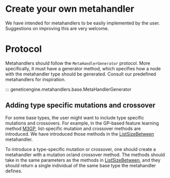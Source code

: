 # Create your own metahandler

We have intended for metahandlers to be easily implemented by the user. Suggestions on improving this are very welcome.

# Protocol

Metahandlers should follow the `MetaHandlerGenerator` protocol. More specifically, it must have a generator method, which specifies how a node with the metahandler type should be generated. Consult our predefined metahandlers for inspiration.

::: geneticengine.metahandlers.base.MetaHandlerGenerator

## Adding type specific mutations and crossover

For some base types, the user might want to include type specific mutations and crossovers. For example, in the GP-based feature learning method [M3GP](https://link.springer.com/chapter/10.1007/978-3-319-16501-1_7), list-specific mutation and crossover methods are introduced. We have introduced those methods in the [ListSizeBetween](../geneticengine/metahandlers/lists.py) metahandler.

To introduce a type-specific mutation or crossover, one should create a metahandler with a mutation or/and crossover method. The methods should take in the same parameters as the methods in [ListSizeBetween](../geneticengine/metahandlers/lists.py), and they should return a single individual of the same base type the metahandler defines.

